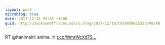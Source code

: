 ```yaml
---
layout: post
microblog: true
date: 2017-12-11 03:05 +1300
guid: http://JacksonOfTrades.micro.blog/2017/12/10/t939858615325749248.html
---
```

RT @itanimeirl: anime_irl [t.co/WmrWcXd7S...](https://t.co/WmrWcXd7SW)
